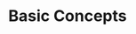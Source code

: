 ---
title: "Basic Concepts"
weight: 1
menu:
  guides:
    parent: "cloud_server"
    identifier: "concepts"
    title: "Concepts"
---